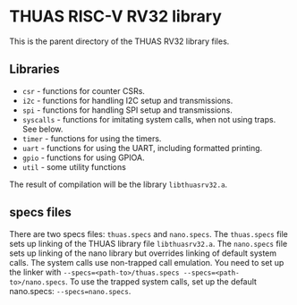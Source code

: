 # THUAS RISC-V RV32 library

This is the parent directory of the THUAS RV32 library files.

## Libraries

* `csr` - functions for counter CSRs.
* `i2c` - functions for handling I2C setup and transmissions.
* `spi` - functions for handling SPI setup and transmissions.
* `syscalls` - functions for imitating system calls, when not using traps. See below.
* `timer` - functions for using the timers.
* `uart` - functions for using the UART, including formatted printing.
* `gpio` - functions for using GPIOA.
* `util` - some utility functions

The result of compilation will be the library `libthuasrv32.a`.

## specs files
There are two specs files: `thuas.specs` and `nano.specs`. The `thuas.specs` file sets up linking of the THUAS library file `libthuasrv32.a`. The `nano.specs` file sets up linking of the nano library but overrides linking of default system calls. The system calls use non-trapped call emulation. You need to set up the linker with `--specs=<path-to>/thuas.specs --specs=<path-to>/nano.specs`. To use the trapped system calls, set up the default nano.specs: `--specs=nano.specs`.
